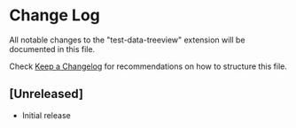 # Change Log

All notable changes to the "test-data-treeview" extension will be documented in this file.

Check [Keep a Changelog](http://keepachangelog.com/) for recommendations on how to structure this file.

## [Unreleased]

- Initial release